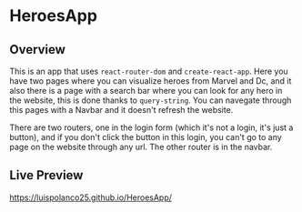 # HeroesApp

## Overview

This is an app that uses `react-router-dom` and `create-react-app`. Here you have two pages where you can visualize heroes from Marvel and Dc, and it also there is a page with a search bar where you can look for any hero in the website, this is done thanks to `query-string`. You can navegate through this pages with a Navbar and it doesn't refresh the website. 

There are two routers, one in the login form (which it's not a login, it's just a button), and if you don't click the button in this login, you can't go to any page on the website through any url. The other router is in the navbar.

## Live Preview

https://luispolanco25.github.io/HeroesApp/